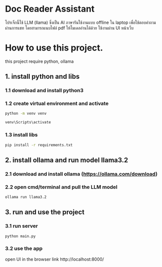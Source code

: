 # Doc Reader Assistant
โปรเจ็กนี้ใช้ LLM (llama) ซึ่งเป็น AI ภาษารันใช้งานแบบ offline ใน laptop เพื่อใช้ตอบคำถามผ่านการแชท โดยสามารถแนบไฟล์ pdf ให้โมเดลอ่านได้ด้วย ใช้งานผ่าน UI หน้าเว็บ

# How to use this project.

this project require python, ollama

## 1. install python and libs

### 1.1 download and install python3

### 1.2 create virtual environment and activate

```bash
python -m venv venv
```

```bash
venv\Scripts\activate
```

### 1.3 install libs

```bash
pip install -r requirements.txt
```

## 2. install ollama and run model llama3.2

### 2.1 download and install ollama (https://ollama.com/download)

### 2.2 open cmd/terminal and pull the LLM model

```bash
ollama run llama3.2
```

## 3. run and use the project
### 3.1 run server
```bash
python main.py
```
### 3.2 use the app
open UI in the browser link http://localhost:8000/
